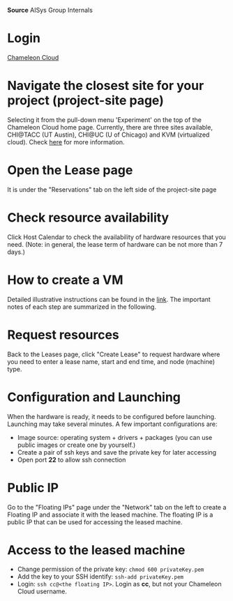 **Source** AISys Group Internals

# Login
[Chameleon Cloud](https://www.chameleoncloud.org/)

# Navigate the closest site for your project (project-site page)  
Selecting it from the pull-down menu 'Experiment' on the top of the Chameleon Cloud home page. Currently, there are three sites available, CHI@TACC (UT Austin), CHI@UC (U of Chicago) and KVM (virtualized cloud). Check [here](https://www.chameleoncloud.org/about/chameleon/) for more information.

# Open the Lease page
It is under the "Reservations" tab on the left side of the project-site page

# Check resource availability
Click Host Calendar to check the availability of hardware resources that you need. (Note: in general, the lease term of hardware can be not more than 7 days.)

# How to create a VM 
Detailed illustrative instructions can be found in the [link](https://chameleoncloud.readthedocs.io/en/latest/getting-started/index.html#step-3-start-using-chameleon). The important notes of each step are summarized in the following.

# Request resources
Back to the Leases page, click "Create Lease" to request hardware where you need to enter a lease name, start and end time, and node (machine) type.

# Configuration and Launching
When the hardware is ready, it needs to be configured before launching. Launching may take several minutes. A few important configurations are:
*   Image source: operating system + drivers + packages (you can use public images or create one by yourself.)
*   Create a pair of ssh keys and save the private key for later accessing
*   Open port **22** to allow ssh connection

# Public IP
Go to the "Floating IPs" page under the "Network" tab on the left to create a Floating IP and associate it with the leased machine. The floating IP is a public IP that can be used for accessing the leased machine.

# Access to the leased machine
*   Change permission of the private key: `chmod 600 privateKey.pem`
*   Add the key to your SSH identify: `ssh-add privateKey.pem`
*   Login: `ssh cc@<the floating IP>`. Login as **cc**, but not your Chameleon Cloud username.

